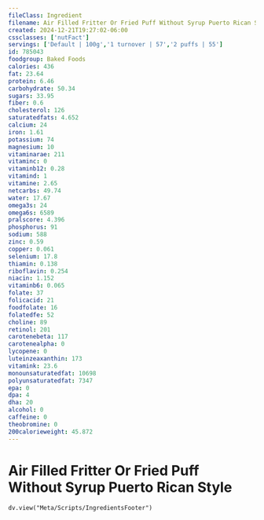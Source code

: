 ```yaml
---
fileClass: Ingredient
filename: Air Filled Fritter Or Fried Puff Without Syrup Puerto Rican Style
created: 2024-12-21T19:27:02-06:00
cssclasses: ['nutFact']
servings: ['Default | 100g','1 turnover | 57','2 puffs | 55']
id: 785043
foodgroup: Baked Foods
calories: 436
fat: 23.64
protein: 6.46
carbohydrate: 50.34
sugars: 33.95
fiber: 0.6
cholesterol: 126
saturatedfats: 4.652
calcium: 24
iron: 1.61
potassium: 74
magnesium: 10
vitaminarae: 211
vitaminc: 0
vitaminb12: 0.28
vitamind: 1
vitamine: 2.65
netcarbs: 49.74
water: 17.67
omega3s: 24
omega6s: 6589
pralscore: 4.396
phosphorus: 91
sodium: 588
zinc: 0.59
copper: 0.061
selenium: 17.8
thiamin: 0.138
riboflavin: 0.254
niacin: 1.152
vitaminb6: 0.065
folate: 37
folicacid: 21
foodfolate: 16
folatedfe: 52
choline: 89
retinol: 201
carotenebeta: 117
carotenealpha: 0
lycopene: 0
luteinzeaxanthin: 173
vitamink: 23.6
monounsaturatedfat: 10698
polyunsaturatedfat: 7347
epa: 0
dpa: 4
dha: 20
alcohol: 0
caffeine: 0
theobromine: 0
200calorieweight: 45.872
---
```


# Air Filled Fritter Or Fried Puff Without Syrup Puerto Rican Style

```dataviewjs
dv.view("Meta/Scripts/IngredientsFooter")
```